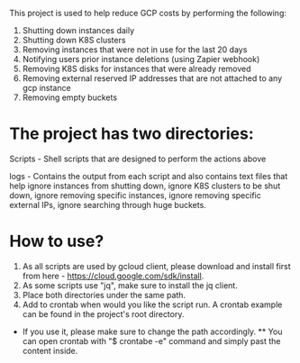 This project is used to help reduce GCP costs by performing the following: 
1. Shutting down instances daily
2. Shutting down K8S clusters
3. Removing instances that were not in use for the last 20 days
4. Notifying users prior instance deletions (using Zapier webhook)
5. Removing K8S disks for instances that were already removed
6. Removing external reserved IP addresses that are not attached to any gcp instance
7. Removing empty buckets 


# The project has two directories: 
Scripts - Shell scripts that are designed to perform the actions above

logs - Contains the output from each script and also contains text files that help ignore instances from shutting down, ignore K8S clusters to be shut down, ignore removing specific instances, ignore removing specific external IPs, ignore searching through huge buckets. 


# How to use? 
1. As all scripts are used by gcloud client, please download and install first from here - https://cloud.google.com/sdk/install.
2. As some scripts use "jq", make sure to install the jq client. 
3. Place both directories under the same path. 
4. Add to crontab when would you like the script run. A crontab example can be found in the project's root directory. 
* If you use it, please make sure to change the path accordingly.
** You can open crontab with "$ crontabe -e" command and simply past the content inside.
